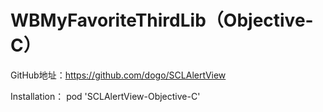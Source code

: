 # WBMyFavoriteThirdLib（Objective-C）
GitHub地址：https://github.com/dogo/SCLAlertView

Installation：
pod 'SCLAlertView-Objective-C'
